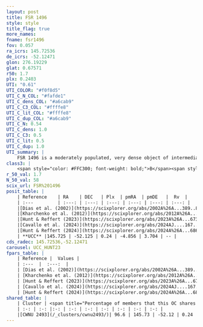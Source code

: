 ```yaml
---
layout: post
title: FSR 1496
style: style
title_flag: true
more_names: 
fname: fsr1496
fov: 0.057
ra_icrs: 145.72536
de_icrs: -52.12471
glon: 276.19229
glat: 0.67571
r50: 1.7
plx: 0.2403
UTI: "0.61"
UTI_COLOR: "#f0f8d5"
UTI_C_N_COL: "#fafde1"
UTI_C_dens_COL: "#a6cab9"
UTI_C_C3_COL: "#ffffe8"
UTI_C_lit_COL: "#ffffe8"
UTI_C_dup_COL: "#a6cab9"
UTI_C_N: 0.54
UTI_C_dens: 1.0
UTI_C_C3: 0.5
UTI_C_lit: 0.5
UTI_C_dup: 1.0
UTI_summary: |
    FSR 1496 is a moderately populated, very dense object of intermediate C3 quality. It is moderately studied in the literature. This object shares a large percentage of members with a later reported entry.
class3: |
    <span style="color: #FFC300; font-weight: bold;">B</span><span style="color: #FFC300; font-weight: bold;">B</span>
r_50_val: 1.7
N_50_val: 58
scix_url: FSR%201496
posit_table: |
    | Reference    | RA    | DEC   | Plx  | pmRA  | pmDE   |  Rv  |
    | :---         | :---: | :---: | :---: | :---: | :---: | :---: |
    |[Dias et al. (2002)](https://scixplorer.org/abs/2002A%26A...389..871D) | 145.758 | -52.124 | -- | -4.21 | 3.65 | -- |
    |[Kharchenko et al. (2012)](https://scixplorer.org/abs/2012A%26A...543A.156K) | 145.748 | -52.117 | -- | -2.7 | 6.24 | -- |
    |[Hunt & Reffert (2023)](https://scixplorer.org/abs/2023A%26A...673A.114H) | 145.735 | -52.119 | 0.243 | -4.819 | 3.652 | -- |
    |[Cavallo et al. (2024)](https://scixplorer.org/abs/2024AJ....167...12C) | 145.723 | -52.12 | 0.237 | -- | -- | -- |
    |[Hunt & Reffert (2024)](https://scixplorer.org/abs/2024A%26A...686A..42H) | 145.735 | -52.119 | 0.243 | -4.819 | 3.652 | -- |
    | **UCC** |145.725 | -52.125 | 0.24 | -4.856 | 3.704 | -- | 
cds_radec: 145.72536,-52.12471
carousel: UCC_HUNT23
fpars_table: |
    | Reference |  Values |
    | :---  |  :---:  |
    | [Dias et al. (2002)](https://scixplorer.org/abs/2002A%26A...389..871D) | `E(B-V)=0.625, Dist=2290.0, Age=9.35` |
    | [Kharchenko et al. (2012)](https://scixplorer.org/abs/2012A%26A...543A.156K) | `e_bv=0.625, distance=2290, log_age=9.35` |
    | [Hunt & Reffert (2023)](https://scixplorer.org/abs/2023A%26A...673A.114H) | `AV50=4.059, diffAV50=1.872, MOD50=13.014, logAge50=7.702` |
    | [Cavallo et al. (2024)](https://scixplorer.org/abs/2024AJ....167...12C) | `AV50=3.55, dMod50=12.51, logAge50=7.88, [Fe/H]50=0.68` |
    | [Hunt & Reffert (2024)](https://scixplorer.org/abs/2024A%26A...686A..42H) | `MassJ=765.541` |
shared_table: |
    | Cluster | <span title="Percentage of members that this OC shares with the ones listed">%</span>   | RA   | DEC   | Plx   | pmRA  | pmDE  | Rv | UTI |
    | :-: | :-: |:-: | :-: | :-: | :-: | :-: | :-: | :-: |
    |[CWNU 2493](/_clusters/cwnu2493/)| 96.6 | 145.73 | -52.12 | 0.24 | -4.86 | 3.71 | -- |0.01 |
---
```

